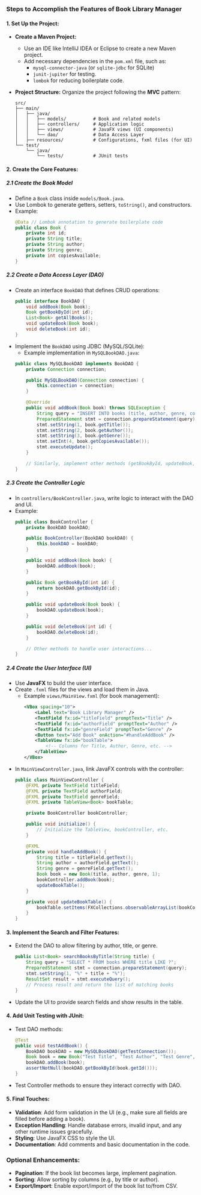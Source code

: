 ### Steps to Accomplish the Features of **Book Library Manager**

#### **1. Set Up the Project:**
   - **Create a Maven Project:**
     - Use an IDE like IntelliJ IDEA or Eclipse to create a new Maven project.
     - Add necessary dependencies in the `pom.xml` file, such as:
       - `mysql-connector-java` (or `sqlite-jdbc` for SQLite)
       - `junit-jupiter` for testing.
       - `lombok` for reducing boilerplate code.
   
   - **Project Structure:**
     Organize the project following the **MVC** pattern:
     ```
     src/
     ├── main/
     │   ├── java/
     │   │   ├── models/          # Book and related models
     │   │   ├── controllers/     # Application logic
     │   │   ├── views/           # JavaFX views (UI components)
     │   │   └── dao/             # Data Access Layer
     │   ├── resources/           # Configurations, fxml files (for UI)
     └── test/
         └── java/
             └── tests/           # JUnit tests
     ```

#### **2. Create the Core Features:**

##### **2.1 Create the Book Model**
   - Define a `Book` class inside `models/Book.java`.
   - Use Lombok to generate getters, setters, `toString()`, and constructors.
   - Example:
     ```java
     @Data // Lombok annotation to generate boilerplate code
     public class Book {
         private int id;
         private String title;
         private String author;
         private String genre;
         private int copiesAvailable;
     }
     ```

##### **2.2 Create a Data Access Layer (DAO)**
   - Create an interface `BookDAO` that defines CRUD operations:
     ```java
     public interface BookDAO {
         void addBook(Book book);
         Book getBookById(int id);
         List<Book> getAllBooks();
         void updateBook(Book book);
         void deleteBook(int id);
     }
     ```
   - Implement the `BookDAO` using JDBC (MySQL/SQLite):
     - Example implementation in `MySQLBookDAO.java`:
     ```java
     public class MySQLBookDAO implements BookDAO {
         private Connection connection;

         public MySQLBookDAO(Connection connection) {
             this.connection = connection;
         }

         @Override
         public void addBook(Book book) throws SQLException {
             String query = "INSERT INTO books (title, author, genre, copiesAvailable) VALUES (?, ?, ?, ?)";
             PreparedStatement stmt = connection.prepareStatement(query);
             stmt.setString(1, book.getTitle());
             stmt.setString(2, book.getAuthor());
             stmt.setString(3, book.getGenre());
             stmt.setInt(4, book.getCopiesAvailable());
             stmt.executeUpdate();
         }

         // Similarly, implement other methods (getBookById, updateBook, deleteBook, etc.)
     }
     ```

##### **2.3 Create the Controller Logic**
   - In `controllers/BookController.java`, write logic to interact with the DAO and UI.
   - Example:
     ```java
     public class BookController {
         private BookDAO bookDAO;

         public BookController(BookDAO bookDAO) {
             this.bookDAO = bookDAO;
         }

         public void addBook(Book book) {
             bookDAO.addBook(book);
         }

         public Book getBookById(int id) {
             return bookDAO.getBookById(id);
         }

         public void updateBook(Book book) {
             bookDAO.updateBook(book);
         }

         public void deleteBook(int id) {
             bookDAO.deleteBook(id);
         }

         // Other methods to handle user interactions...
     }
     ```

##### **2.4 Create the User Interface (UI)**
   - Use **JavaFX** to build the user interface.
   - Create `.fxml` files for the views and load them in Java.
     - Example `views/MainView.fxml` (for book management):
       ```xml
       <VBox spacing="10">
           <Label text="Book Library Manager" />
           <TextField fx:id="titleField" promptText="Title" />
           <TextField fx:id="authorField" promptText="Author" />
           <TextField fx:id="genreField" promptText="Genre" />
           <Button text="Add Book" onAction="#handleAddBook" />
           <TableView fx:id="bookTable">
               <!-- Columns for Title, Author, Genre, etc. -->
           </TableView>
       </VBox>
       ```
   - In `MainViewController.java`, link JavaFX controls with the controller:
     ```java
     public class MainViewController {
         @FXML private TextField titleField;
         @FXML private TextField authorField;
         @FXML private TextField genreField;
         @FXML private TableView<Book> bookTable;

         private BookController bookController;

         public void initialize() {
             // Initialize the TableView, bookController, etc.
         }

         @FXML
         private void handleAddBook() {
             String title = titleField.getText();
             String author = authorField.getText();
             String genre = genreField.getText();
             Book book = new Book(title, author, genre, 1);
             bookController.addBook(book);
             updateBookTable();
         }

         private void updateBookTable() {
             bookTable.setItems(FXCollections.observableArrayList(bookController.getAllBooks()));
         }
     }
     ```

#### **3. Implement the Search and Filter Features:**
   - Extend the DAO to allow filtering by author, title, or genre.
     ```java
     public List<Book> searchBooksByTitle(String title) {
         String query = "SELECT * FROM books WHERE title LIKE ?";
         PreparedStatement stmt = connection.prepareStatement(query);
         stmt.setString(1, "%" + title + "%");
         ResultSet result = stmt.executeQuery();
         // Process result and return the list of matching books
     }
     ```

   - Update the UI to provide search fields and show results in the table.

#### **4. Add Unit Testing with JUnit:**
   - Test DAO methods:
     ```java
     @Test
     public void testAddBook() {
         BookDAO bookDAO = new MySQLBookDAO(getTestConnection());
         Book book = new Book("Test Title", "Test Author", "Test Genre", 1);
         bookDAO.addBook(book);
         assertNotNull(bookDAO.getBookById(book.getId()));
     }
     ```
   - Test Controller methods to ensure they interact correctly with DAO.

#### **5. Final Touches:**
   - **Validation**: Add form validation in the UI (e.g., make sure all fields are filled before adding a book).
   - **Exception Handling**: Handle database errors, invalid input, and any other runtime issues gracefully.
   - **Styling**: Use JavaFX CSS to style the UI.
   - **Documentation**: Add comments and basic documentation in the code.

### Optional Enhancements:
   - **Pagination**: If the book list becomes large, implement pagination.
   - **Sorting**: Allow sorting by columns (e.g., by title or author).
   - **Export/Import**: Enable export/import of the book list to/from CSV.
